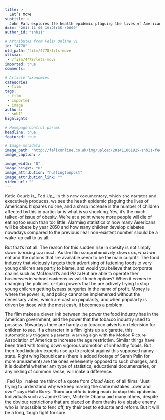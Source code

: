 ```yaml
---
title: >
  Let’s Move
subtitle: >
  John Park explores the health epidemic plaguing the lives of Americans
date: "2014-11-06 19:25:35 +0000"
author_id: "snb11"

# Attributes from Felix Online V1
id: "4778"
old_path: /film/4778/lets-move
aliases:
 - /film/4778/lets-move
imported: true
comments:

# Article Taxonomies
categories:
 - film
tags:
 - film
 - imported
 - image
authors:
 - snb11
highlights:

# Homepage control params
headline: true
featured: true

# Image metadata
image_path: "http://felixonline.co.uk/img/upload/201411061925-snb11-fed-up-1.jpg"
image_caption: >

image_width: "0"
image_height: "0"
image_attribution: "huffingtonpost"
image_attribution_link: ""
video_url: ""
---
```


Katie Couric is_ Fed Up_. In this new documentary, which she narrates and executively produces, we see the health epidemic plaguing the lives of Americans. It spares no one, and a sharp increase in the number of children affected by this in particular is what is so shocking. Yes, it’s the much talked-of issue of obesity. We’re at a point where more people will die of eating too much than too little. Alarming statistics of how many Americans will be obese by year 2050 and how many children develop diabetes nowadays compared to the previous near non-existent number should be a wake-up call to us all.

But that’s not all. The reason for this sudden rise in obesity is not simply down to eating too much. As the film comprehensively shows us, what we eat and the options that are available seem to be the main culprits. The food industry that viciously targets their advertising of fattening foods to very young children are partly to blame, and would you believe that corporate chains such as McDonald’s and Pizza Hut are able to operate their businesses in school canteens as valid lunch options? When it comes to changing the policies, certain powers that be are actively trying to stop young children getting bypass surgeries in the name of profit. Money is where the power is, and policy cannot be implemented without the necessary votes, which are cast on popularity, and when popularity is driven by those with the most cash, it becomes a problem.

The film makes a clever link between the power the food industry has in the American government, and the power that the tobacco industry used to possess. Nowadays there are hardly any tobacco adverts on television for children to see. If a character in a film lights up a cigarette, this automatically triggers a parental warning sign with the Motion Picture Association of America to increase the age restriction. Similar things have been tried with toning down vigorous promotion of unhealthy foods. But then food industry experts rise up to protest against this supposed nanny state. Right wing Republicans (there is added footage of Sarah Palin for more amusement) are the ones vehemently opposed to such changes, and it is doubtful whether any type of statistics, educational documentaries, or any inkling of common sense, will make a difference.

_Fed Up _makes me think of a quote from _Cloud Atlas,_ of all films. “Just trying to understand why we keep making the same mistakes...over and over” says Halle Berry. There are efforts being made to stop this epidemic. Individuals such as Jamie Oliver, Michelle Obama and many others, despite the obvious restrictions that are placed on them thanks to a sizable enemy who is impossible to fend off, try their best to educate and reform. But it will be a long, tough fight for sure.
